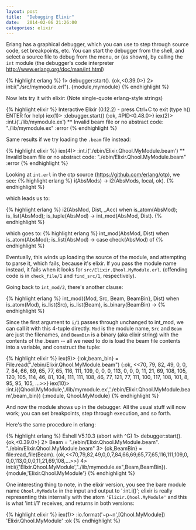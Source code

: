 ```yaml
---
layout: post
title:  "Debugging Elixir"
date:   2014-02-06 21:26:00
categories: elixir
---
```

Erlang has a graphical debugger, which you can use to step through source code, set breakpoints, etc.  You can start the debugger from the shell, and select a source file to debug from the menu, or (as shown), by calling the `int` module (the debugger's code interpreter http://www.erlang.org/doc/man/int.html)

{% highlight erlang %}
1> debugger:start().
{ok,<0.39.0>}
2> int:i("./src/mymodule.erl").
{module,mymodule}
{% endhighlight %}

Now lets try it with elixir: (Note single-quote erlang-style strings)

{% highlight elixir %}
Interactive Elixir (0.12.2) - press Ctrl+C to exit (type h() ENTER for help)
iex(1)> :debugger.start()
{:ok, #PID<0.48.0>}
iex(2)> :int.i('./lib/mymodule.ex')
** Invalid beam file or no abstract code: "./lib/mymodule.ex"
:error
{% endhighlight %}

Same results if we try loading the `.beam` file instead:

{% highlight elixir %}
iex(4)> :int.i('./ebin/Elixir.Qhool.MyModule.beam')
** Invalid beam file or no abstract code: "./ebin/Elixir.Qhool.MyModule.beam"
:error
{% endhighlight %}

Looking at `int.erl` in the otp source (https://github.com/erlang/otp), we see:
{% highlight erlang %}
i(AbsMods) -> i2(AbsMods, local, ok).
{% endhighlight %}

which leads us to:

{% highlight erlang %}
i2(AbsMod, Dist, _Acc) when is_atom(AbsMod); is_list(AbsMod); is_tuple(AbsMod) ->
    int_mod(AbsMod, Dist).
{% endhighlight %}

which goes to:
{% highlight erlang %}
int_mod(AbsMod, Dist) when is_atom(AbsMod); is_list(AbsMod) ->
    case check(AbsMod) of
{% endhighlight %}

Eventually, this winds up loading the source of the module, and attempting to parse it, which fails, because it's elixir.  If you pass the module name instead, it fails when it looks for `src/Elixir.Qhool.MyModule.erl`. (offending code is in `check_file/1` and `find_src/1`, respectively).

Going back to `int_mod/2`, there's another clause:

{% highlight erlang %}
int_mod({Mod, Src, Beam, BeamBin}, Dist)
  when is_atom(Mod), is_list(Src), is_list(Beam), is_binary(BeamBin) ->
{% endhighlight %}

Since the first argument to `i/1` passes through unchanged to int_mod, we can call it with this 4-tuple directly.  `Mod` is the module name, `Src` and `Beam` are just the filenames, and `BeamBin` is a binary (aka elixir string) with the contents of the .beam -- all we need to do is load the beam file contents into a variable, and construct the tuple:

{% highlight elixir %}
iex(9)> {:ok,beam_bin} = File.read("./ebin/Elixir.Qhool.MyModule.beam")
{:ok,
 <<70, 79, 82, 49, 0, 0, 7, 84, 66, 69, 65, 77, 65, 116, 111, 109, 0, 0, 0, 113, 0, 0, 0, 11, 21, 69, 108, 105, 120, 105, 114, 46, 81, 104, 111, 111, 108, 46, 77, 121, 77, 111, 100, 117, 108, 101, 8, 95, 95, 105, ...>>}
iex(10)> :int.i({Qhool.MyModule,'./lib/mymodule.ex','./ebin/Elixir.Qhool.MyModule.beam',beam_bin})
{:module, Qhool.MyModule}
{% endhighlight %}

And now the module shows up in the debugger.  All the usual stuff will now work; you can set breakpoints, step through execution, and so forth.

Here's the same procedure in erlang:

{% highlight erlang %}
Eshell V5.10.3  (abort with ^G)
1> debugger:start().
{ok,<0.39.0>}
2> Beam = "./ebin/Elixir.Qhool.MyModule.beam".
"./ebin/Elixir.Qhool.MyModule.beam"
3> {ok,BeamBin} = file:read_file(Beam).
{ok,<<70,79,82,49,0,0,7,84,66,69,65,77,65,116,111,109,0,
      0,0,113,0,0,0,11,21,69,108,...>>}
4> int:i({'Elixir.Qhool.MyModule',"./lib/mymodule.ex",Beam,BeamBin}).
{module,'Elixir.Qhool.MyModule'}
{% endhighlight %}

One interesting thing to note, in the elixir version, you see the bare module name `Qhool.MyModule` in the input and output to ':int.i()'; elixir is really representing this internally with the atom `'Elixir.Qhool.MyModule'` and this is what 'int:i/1' receives, and returns in both versions:

{% highlight elixir %}
iex(1)> :io.format('~p~n',[Qhool.MyModule])
'Elixir.Qhool.MyModule'
:ok
{% endhighlight %}
